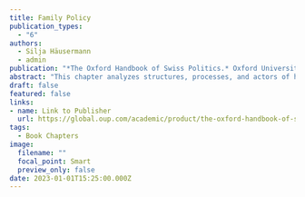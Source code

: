 ```yaml
---
title: Family Policy
publication_types:
  - "6"
authors:
  - Silja Häusermann
  - admin
publication: "*The Oxford Handbook of Swiss Politics.* Oxford University Press"
abstract: "This chapter analyzes structures, processes, and actors of health policy in Switzerland. In international comparison, Switzerland has a very well-developed health system with universal health insurance coverage and high-quality health care services. The regulation, financing and provision of health care are characterized by three features: federalism – an important role for subnational governments (cantons) –, liberalism – a high importance for economic freedom and individual responsibility – , and subsidiarity – the provision of services by the lowest level of government and non-state actors that are close to the recipients of services. Against this background, this chapter analyzes the politics of Swiss health policy in three steps. Firstly, the text discusses the different actors in the health system and underlines how they are important for health policymaking. Secondly, the chapter provides and historical overview of health policy reforms and outlines the development of institutions and policies related to health policymaking. Thirdly, the chapter discusses political factors that impact on health policy reforms in Switzerland. New national health policies and large encompassing reforms for the entire country are difficult to implement, due to the strong power of interest groups and voters, and, as the cantons have a strong autonomy in the implementation of health policy. Finally, the chapter concludes with a discussion of the challenges for Swiss health policy: rising costs and how to deal with them as well as the growing role of the federal government in national health policymaking."
draft: false
featured: false
links:
- name: Link to Publisher
  url: https://global.oup.com/academic/product/the-oxford-handbook-of-swiss-politics-9780192871787?cc=ch&lang=en&#
tags:
  - Book Chapters
image:
  filename: ""
  focal_point: Smart
  preview_only: false
date: 2023-01-01T15:25:00.000Z
---
```

